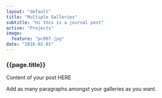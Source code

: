```yaml
---
layout: "default"
title: "Multiple Galleries"
subtitle: "Hi this is a journal post"
active: "Projects"
image:
  feature: "pc007.jpg"
date: "2016-02-01"
---
```



<section>
	<div>
		<h3>{{page.title}}</h3>
    <p>Content of your post HERE </p>
    <p>Add as many paragraphs amongst your galleries as you want.</p>
  </div>
</section>
